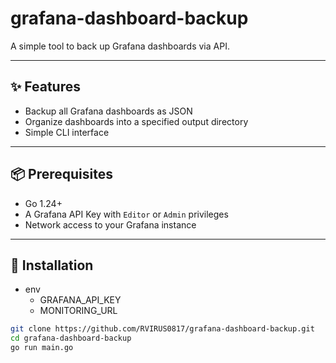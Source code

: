 # grafana-dashboard-backup

A simple tool to back up Grafana dashboards via API.

---

## ✨ Features

- Backup all Grafana dashboards as JSON
- Organize dashboards into a specified output directory
- Simple CLI interface

---

## 📦 Prerequisites

- Go 1.24+
- A Grafana API Key with `Editor` or `Admin` privileges
- Network access to your Grafana instance

---

## 🚀 Installation

- env
  - GRAFANA_API_KEY
  - MONITORING_URL

```bash
git clone https://github.com/RVIRUS0817/grafana-dashboard-backup.git
cd grafana-dashboard-backup
go run main.go
